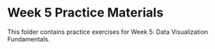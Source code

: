 # Week 5 Practice Materials

This folder contains practice exercises for Week 5: Data Visualization Fundamentals.